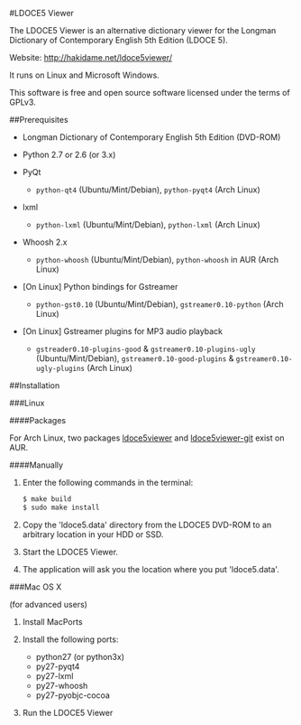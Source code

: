 #LDOCE5 Viewer

The LDOCE5 Viewer is an alternative dictionary viewer for the Longman Dictionary of Contemporary English 5th Edition (LDOCE 5).

Website: http://hakidame.net/ldoce5viewer/

It runs on Linux and Microsoft Windows.

This software is free and open source software licensed under the terms of GPLv3.


##Prerequisites

* Longman Dictionary of Contemporary English 5th Edition (DVD-ROM)

* Python 2.7 or 2.6 (or 3.x)

* PyQt

    - `python-qt4` (Ubuntu/Mint/Debian), `python-pyqt4` (Arch Linux)

* lxml

    - `python-lxml` (Ubuntu/Mint/Debian), `python-lxml` (Arch Linux)

* Whoosh 2.x

    - `python-whoosh` (Ubuntu/Mint/Debian), `python-whoosh` in AUR (Arch Linux)

* [On Linux] Python bindings for Gstreamer

    - `python-gst0.10` (Ubuntu/Mint/Debian), `gstreamer0.10-python` (Arch Linux)

* [On Linux] Gstreamer plugins for MP3 audio playback

    - `gstreader0.10-plugins-good` & `gstreamer0.10-plugins-ugly` (Ubuntu/Mint/Debian), `gstreamer0.10-good-plugins` & `gstreamer0.10-ugly-plugins` (Arch Linux)


##Installation

###Linux

####Packages

For Arch Linux, two packages [ldoce5viewer](https://aur.archlinux.org/packages/ldoce5viewer/) and [ldoce5viewer-git](https://aur.archlinux.org/packages/ldoce5viewer-git/) exist on AUR.

####Manually

1. Enter the following commands in the terminal:

    ```bash
    $ make build
    $ sudo make install
    ```

2. Copy the 'ldoce5.data' directory from the LDOCE5 DVD-ROM to an arbitrary location in your HDD or SSD.

3. Start the LDOCE5 Viewer.

4. The application will ask you the location where you put 'ldoce5.data'.

###Mac OS X

(for advanced users)

<ol>
  <li><p>Install MacPorts</p></li>
  <li><p>Install the following ports:</p>
    <ul>
      <li>python27 (or python3x)</li>
      <li>py27-pyqt4</li>
      <li>py27-lxml</li>
      <li>py27-whoosh</li>
      <li>py27-pyobjc-cocoa</li>
    </ul>
  </li>
  <li><p>Run the LDOCE5 Viewer</p></li>
</ol>

